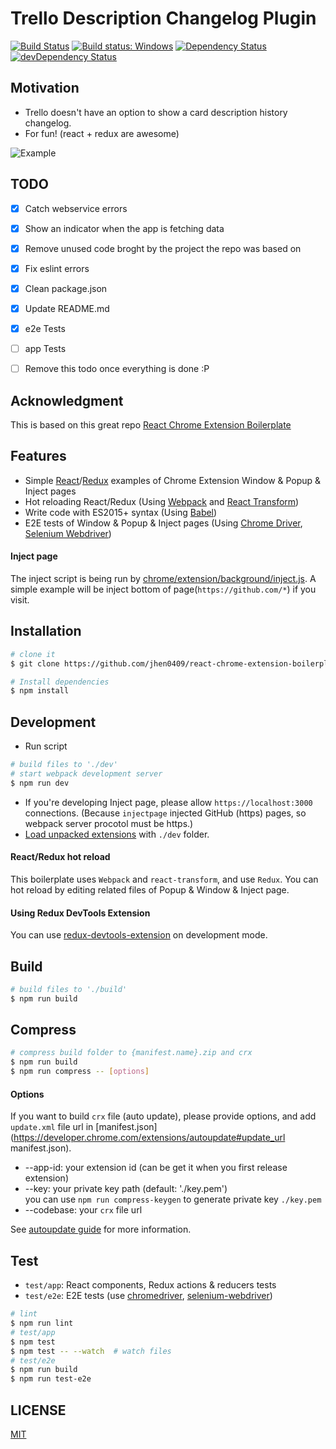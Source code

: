 # Trello Description Changelog Plugin

[![Build Status](https://travis-ci.org/atixlabs/TrelloDescriptionChangelog.svg?branch=master)](https://travis-ci.org/atixlabs/TrelloDescriptionChangelog)
[![Build status: Windows](https://ci.appveyor.com/api/projects/status/lye06iusdnhnxbgo/branch/master?svg=true)](https://ci.appveyor.com/api/projects/status/lye06iusdnhnxbgo/branch/master)
[![Dependency Status](https://david-dm.org/atixlabs/TrelloDescriptionChangelog.svg)](https://david-dm.org/atixlabs/TrelloDescriptionChangelog)
[![devDependency Status](https://david-dm.org/atixlabs/TrelloDescriptionChangelog/dev-status.svg)](https://david-dm.org/atixlabs/TrelloDescriptionChangelog#info=devDependencies)

## Motivation

- Trello doesn't have an option to show a card description history changelog.
- For fun! (react + redux are awesome)

![Example](https://cloud.githubusercontent.com/assets/3750504/18231231/aedc8a1a-7289-11e6-8914-84ef2434284d.gif)

## TODO

- [x] Catch webservice errors
- [x] Show an indicator when the app is fetching data
- [x] Remove unused code broght by the project the repo was based on
- [x] Fix eslint errors
- [x] Clean package.json
- [x] Update README.md
- [x] e2e Tests
- [ ] app Tests
- [ ] Remove this todo once everything is done :P


## Acknowledgment 

This is based on this great repo [React Chrome Extension Boilerplate](https://github.com/jhen0409/react-chrome-extension-boilerplate.git)

## Features

 - Simple [React](https://github.com/facebook/react)/[Redux](https://github.com/rackt/redux) examples of Chrome Extension Window & Popup & Inject pages
 - Hot reloading React/Redux (Using [Webpack](https://github.com/webpack/webpack) and [React Transform](https://github.com/gaearon/react-transform))
 - Write code with ES2015+ syntax (Using [Babel](https://github.com/babel/babel))
 - E2E tests of Window & Popup & Inject pages (Using [Chrome Driver](https://www.npmjs.com/package/chromedriver), [Selenium Webdriver](https://www.npmjs.com/package/selenium-webdriver))

#### Inject page

The inject script is being run by [chrome/extension/background/inject.js](chrome/extension/background/inject.js). A simple example will be inject bottom of page(`https://github.com/*`) if you visit.

## Installation

```bash
# clone it
$ git clone https://github.com/jhen0409/react-chrome-extension-boilerplate.git

# Install dependencies
$ npm install
```

## Development

* Run script
```bash
# build files to './dev'
# start webpack development server
$ npm run dev
```
* If you're developing Inject page, please allow `https://localhost:3000` connections. (Because `injectpage` injected GitHub (https) pages, so webpack server procotol must be https.)
* [Load unpacked extensions](https://developer.chrome.com/extensions/getstarted#unpacked) with `./dev` folder.

#### React/Redux hot reload

This boilerplate uses `Webpack` and `react-transform`, and use `Redux`. You can hot reload by editing related files of Popup & Window & Inject page.

#### Using Redux DevTools Extension

You can use [redux-devtools-extension](https://github.com/zalmoxisus/redux-devtools-extension) on development mode.

## Build

```bash
# build files to './build'
$ npm run build
```

## Compress

```bash
# compress build folder to {manifest.name}.zip and crx
$ npm run build
$ npm run compress -- [options]
```

#### Options

If you want to build `crx` file (auto update), please provide options, and add `update.xml` file url in [manifest.json](https://developer.chrome.com/extensions/autoupdate#update_url manifest.json).

* --app-id: your extension id (can be get it when you first release extension)
* --key: your private key path (default: './key.pem')  
  you can use `npm run compress-keygen` to generate private key `./key.pem`
* --codebase: your `crx` file url

See [autoupdate guide](https://developer.chrome.com/extensions/autoupdate) for more information.

## Test

* `test/app`: React components, Redux actions & reducers tests
* `test/e2e`: E2E tests (use [chromedriver](https://www.npmjs.com/package/chromedriver), [selenium-webdriver](https://www.npmjs.com/package/selenium-webdriver))

```bash
# lint
$ npm run lint
# test/app
$ npm test
$ npm test -- --watch  # watch files
# test/e2e
$ npm run build
$ npm run test-e2e
```

## LICENSE

[MIT](LICENSE)
